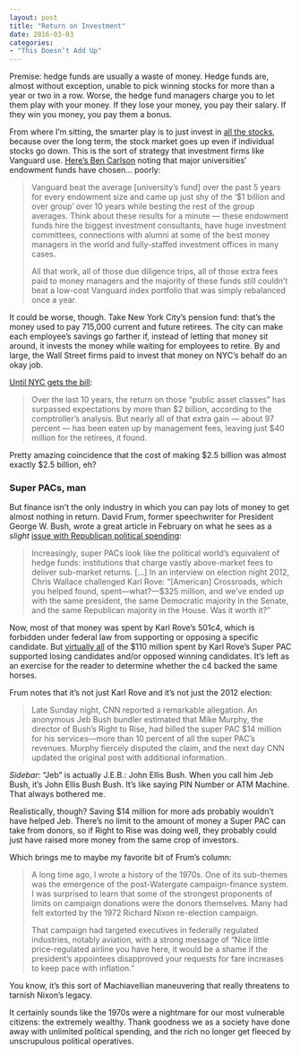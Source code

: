 ```yaml
---
layout: post
title: "Return on Investment"
date: 2016-03-03
categories: 
- "This Doesn’t Add Up"
---
```


Premise: hedge funds are usually a waste of money. Hedge funds are, almost without exception, unable to pick winning stocks for more than a year or two in a row. Worse, the hedge fund managers charge you to let them play with your money. If they lose your money, you pay their salary. If they win you money, you pay them a bonus. 

From where I’m sitting, the smarter play is to just invest in [all the stocks](http://www.fool.com/60second/indexfund.htm), because over the long term, the stock market goes up even if individual stocks go down. This is the sort of strategy that investment firms like Vanguard use. [Here’s Ben Carlson](http://awealthofcommonsense.com/2016/02/bogle-vs-golitath/) noting that major universities’ endowment funds have chosen… poorly:

> Vanguard beat the average [university’s fund] over the past 5 years for every endowment size and came up just shy of the ‘$1 billion and over group’ over 10 years while besting the rest of the group averages. Think about these results for a minute — these endowment funds hire the biggest investment consultants, have huge investment committees, connections with alumni at some of the best money managers in the world and fully-staffed investment offices in many cases. 
>
> All that work, all of those due diligence trips, all of those extra fees paid to money managers and the majority of these funds still couldn’t beat a low-cost Vanguard index portfolio that was simply rebalanced once a year.

It could be worse, though. Take New York City’s pension fund: that’s the money used to pay 715,000 current and future retirees. The city can make each employee’s savings go farther if, instead of letting that money sit around, it invests the money while waiting for employees to retire. By and large, the Wall Street firms paid to invest that money on NYC’s behalf do an okay job.

[Until NYC gets the bill](http://www.nytimes.com/2015/04/09/nyregion/wall-street-fees-wipe-out-2-5-billion-in-new-york-city-pension-gains.html):

> Over the last 10 years, the return on those “public asset classes” has surpassed expectations by more than $2 billion, according to the comptroller’s analysis. But nearly all of that extra gain — about 97 percent — has been eaten up by management fees, leaving just $40 million for the retirees, it found.

Pretty amazing coincidence that the cost of making $2.5 billion was almost exactly $2.5 billion, eh? 

### Super PACs, man

But finance isn’t the only industry in which you can pay lots of money to get almost nothing in return. David Frum, former speechwriter for President George W. Bush, wrote a great article in February on what he sees as a *slight* [issue with Republican political spending](http://www.theatlantic.com/politics/archive/2016/02/super-pacs-2016/470697/):

> Increasingly, super PACs look like the political world’s equivalent of hedge funds: institutions that charge vastly above-market fees to deliver sub-market returns. […] In an interview on election night 2012, Chris Wallace challenged Karl Rove: “[American] Crossroads, which you helped found, spent—what?—$325 million, and we’ve ended up with the same president, the same Democratic majority in the Senate, and the same Republican majority in the House. Was it worth it?”

Now, most of that money was spent by Karl Rove’s 501c4, which is forbidden under federal law from supporting or opposing a specific candidate. But [virtually all](http://www.opensecrets.org/outsidespending/recips.php?cmte=C00487363&cycle=2012) of the $110 million spent by Karl Rove’s Super PAC supported losing candidates and/or opposed winning candidates. It’s left as an exercise for the reader to determine whether the c4 backed the same horses.

Frum notes that it’s not just Karl Rove and it’s not just the 2012 election:

> Late Sunday night, CNN reported a remarkable allegation. An anonymous Jeb Bush bundler estimated that Mike Murphy, the director of Bush’s Right to Rise, had billed the super PAC $14 million for his services—more than 10 percent of all the super PAC’s revenues. Murphy fiercely disputed the claim, and the next day CNN updated the original post with additional information.

*Sidebar*: “Jeb” is actually J.E.B.: John Ellis Bush. When you call him Jeb Bush, it’s John Ellis Bush Bush. It’s like saying PIN Number or ATM Machine. That always bothered me.

Realistically, though? Saving $14 million for more ads probably wouldn’t have helped Jeb. There’s no limit to the amount of money a Super PAC can take from donors, so if Right to Rise was doing well, they probably could just have raised more money from the same crop of investors.

Which brings me to maybe my favorite bit of Frum’s column:

> A long time ago, I wrote a history of the 1970s. One of its sub-themes was the emergence of the post-Watergate campaign-finance system. I was surprised to learn that some of the strongest proponents of limits on campaign donations were the donors themselves. Many had felt extorted by the 1972 Richard Nixon re-election campaign. 
>
> That campaign had targeted executives in federally regulated industries, notably aviation, with a strong message of “Nice little price-regulated airline you have here, it would be a shame if the president’s appointees disapproved your requests for fare increases to keep pace with inflation.”

You know, it’s this sort of Machiavellian maneuvering that really threatens to tarnish Nixon’s legacy.

It certainly sounds like the 1970s were a nightmare for our most vulnerable citizens: the extremely wealthy. Thank goodness we as a society have done away with unlimited political spending, and the rich no longer get fleeced by unscrupulous political operatives.
